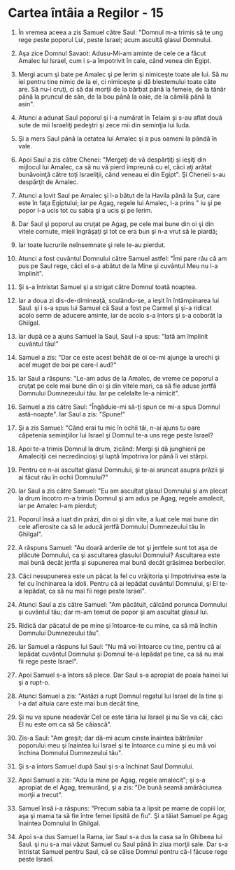 # Cartea &#238;nt&#226;ia a Regilor - 15

1. În vremea aceea a zis Samuel către Saul: "Domnul m-a trimis să te ung rege peste poporul Lui, peste Israel; acum ascultă glasul Domnului. 

2. Aşa zice Domnul Savaot: Adusu-Mi-am aminte de cele ce a făcut Amalec lui Israel, cum i s-a împotrivit în cale, când venea din Egipt. 

3. Mergi acum şi bate pe Amalec şi pe Ierim şi nimiceşte toate ale lui. Să nu iei pentru tine nimic de la ei, ci nimiceşte şi dă blestemului toate câte are. Să nu-i cruţi, ci să dai morţii de la bărbat până la femeie, de la tânăr până la pruncul de sân, de la bou până la oaie, de la cămilă până la asin". 

4. Atunci a adunat Saul poporul şi l-a numărat în Telaim şi s-au aflat două sute de mii Israeliţi pedeştri şi zece mii din seminţia lui Iuda. 

5. Şi a mers Saul până la cetatea lui Amalec şi a pus oameni la pândă în vale. 

6. Apoi Saul a zis către Chenei: "Mergeţi de vă despărţiţi şi ieşiţi din mijlocul lui Amalec, ca să nu vă pierd împreună cu el, căci aţi arătat bunăvoinţă către toţi Israeliţii, când veneau ei din Egipt". Şi Cheneii s-au despărţit de Amalec. 

7. Atunci a lovit Saul pe Amalec şi l-a bătut de la Havila până la Şur, care este în faţa Egiptului; iar pe Agag, regele lui Amalec, l-a prins " iu şi pe popor l-a ucis tot cu sabia şi a ucis şi pe Ierim. 

8. Dar Saul şi poporul au cruţat pe Agag, pe cele mai bune din oi şi din vitele cornute, mieii îngrăşaţi şi tot ce era bun şi n-a vrut să le piardă; 

9. Iar toate lucrurile neînsemnate şi rele le-au pierdut. 

10. Atunci a fost cuvântul Domnului către Samuel astfel: "Îmi pare rău că am pus pe Saul rege, căci el s-a abătut de la Mine şi cuvântul Meu nu l-a împlinit". 

11. Şi s-a întristat Samuel şi a strigat către Domnul toată noaptea. 

12. Iar a doua zi dis-de-dimineaţă, sculându-se, a ieşit în întâmpinarea lui Saul. şi i s-a spus lui Samuel că Saul a fost pe Carmel şi şi-a ridicat acolo semn de aducere aminte, iar de acolo s-a întors şi s-a coborât la Ghilgal. 

13. Iar după ce a ajuns Samuel la Saul, Saul i-a spus: "Iată am împlinit cuvântul tău!" 

14. Samuel a zis: "Dar ce este acest behăit de oi ce-mi ajunge la urechi şi acel muget de boi pe care-l aud?" 

15. Iar Saul a răspuns: "Le-am adus de la Amalec, de vreme ce poporul a cruţat pe cele mai bune din oi şi din vitele mari, ca să fie aduse jertfă Domnului Dumnezeului tău. Iar pe celelalte le-a nimicit". 

16. Samuel a zis către Saul: "Îngăduie-mi să-ţi spun ce mi-a spus Domnul astă-noapte". Iar Saul a zis: "Spune!" 

17. Şi a zis Samuel: "Când erai tu mic în ochii tăi, n-ai ajuns tu oare căpetenia seminţiilor lui Israel şi Domnul te-a uns rege peste Israel? 

18. Apoi te-a trimis Domnul la drum, zicând: Mergi şi dă junghierii pe Amaleciţii cei necredincioşi şi luptă împotriva lor până îi vei stârpi. 

19. Pentru ce n-ai ascultat glasul Domnului, şi te-ai aruncat asupra prăzii şi ai făcut rău în ochii Domnului?" 

20. Iar Saul a zis către Samuel: "Eu am ascultat glasul Domnului şi am plecat la drum încotro m-a trimis Domnul şi am adus pe Agag, regele amalecit, iar pe Amalec l-am pierdut; 

21. Poporul însă a luat din prăzi, din oi şi din vite, a luat cele mai bune din cele afierosite ca să le aducă jertfă Domnului Dumnezeului tău în Ghilgal". 

22. A răspuns Samuel: "Au doară arderile de tot şi jertfele sunt tot aşa de plăcute Domnului, ca şi ascultarea glasului Domnului? Ascultarea este mai bună decât jertfa şi supunerea mai bună decât grăsimea berbecilor. 

23. Căci nesupunerea este un păcat la fel cu vrăjitoria şi împotrivirea este la fel cu închinarea la idoli. Pentru că ai lepădat cuvântul Domnului, şi El te-a lepădat, ca să nu mai fii rege peste Israel". 

24. Atunci Saul a zis către Samuel: "Am păcătuit, călcând porunca Domnului şi cuvântul tău; dar m-am temut de popor şi am ascultat glasul lui. 

25. Ridică dar păcatul de pe mine şi întoarce-te cu mine, ca să mă închin Domnului Dumnezeului tău". 

26. Iar Samuel a răspuns lui Saul: "Nu mă voi întoarce cu tine, pentru că ai lepădat cuvântul Domnului şi Domnul te-a lepădat pe tine, ca să nu mai fii rege peste Israel". 

27. Apoi Samuel s-a întors să plece. Dar Saul s-a apropiat de poala hainei lui şi a rupt-o. 

28. Atunci Samuel a zis: "Astăzi a rupt Domnul regatul lui Israel de la tine şi l-a dat altuia care este mai bun decât tine, 

29. Şi nu va spune neadevăr Cel ce este tăria lui Israel şi nu Se va căi, căci El nu este om ca să Se căiască". 

30. Zis-a Saul: "Am greşit; dar dă-mi acum cinste înaintea bătrânilor poporului meu şi înaintea lui Israel şi te întoarce cu mine şi eu mă voi închina Domnului Dumnezeului tău". 

31. Şi s-a întors Samuel după Saul şi s-a închinat Saul Domnului. 

32. Apoi Samuel a zis: "Adu la mine pe Agag, regele amalecit"; şi s-a apropiat de el Agag, tremurând, şi a zis: "De bună seamă amărăciunea morţii a trecut". 

33. Samuel însă i-a răspuns: "Precum sabia ta a lipsit pe mame de copiii lor, aşa şi mama ta să fie între femei lipsită de fiu". Şi a tăiat Samuel pe Agag înaintea Domnului în Ghilgal. 

34. Apoi s-a dus Samuel la Rama, iar Saul s-a dus la casa sa în Ghibeea lui Saul. şi nu s-a mai văzut Samuel cu Saul până în ziua morţii sale. Dar s-a întristat Samuel pentru Saul, că se căise Domnul pentru că-l făcuse rege peste Israel. 

